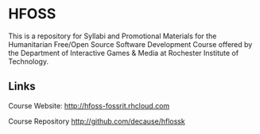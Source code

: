 HFOSS
=====
This is a repository for Syllabi and Promotional Materials for the Humanitarian
Free/Open Source Software Development Course offered by the Department of
Interactive Games & Media at Rochester Institute of Technology.

Links
---
Course Website:
    http://hfoss-fossrit.rhcloud.com

Course Repository
    http://github.com/decause/hflossk

